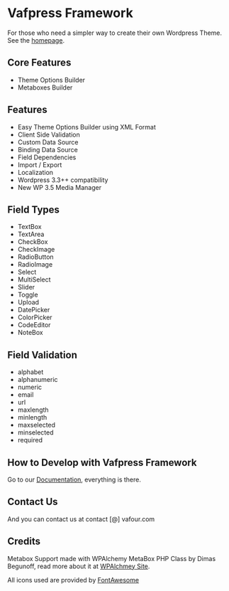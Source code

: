 # Vafpress Framework

For those who need a simpler way to create their own Wordpress Theme. See the [homepage](http://vafpress.com/vafpress-framework/).

## Core Features

* Theme Options Builder
* Metaboxes Builder

## Features

* Easy Theme Options Builder using XML Format
* Client Side Validation
* Custom Data Source
* Binding Data Source
* Field Dependencies
* Import / Export
* Localization
* Wordpress 3.3++ compatibility
* New WP 3.5 Media Manager

## Field Types

* TextBox
* TextArea
* CheckBox
* CheckImage
* RadioButton
* RadioImage
* Select
* MultiSelect
* Slider
* Toggle
* Upload
* DatePicker
* ColorPicker
* CodeEditor
* NoteBox

## Field Validation

* alphabet
* alphanumeric
* numeric
* email
* url
* maxlength
* minlength
* maxselected
* minselected
* required

## How to Develop with Vafpress Framework

Go to our [Documentation](http://vafpress.com/documentation/vafpress-framework/), everything is there.

## Contact Us

And you can contact us at contact [@] vafour.com

## Credits

Metabox Support made with WPAlchemy MetaBox PHP Class by Dimas Begunoff, read more about it at [WPAlchmey Site](http://www.farinspace.com/wpalchemy-metabox/).

All icons used are provided by [FontAwesome](http://fortawesome.github.com/Font-Awesome/)